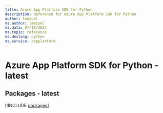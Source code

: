 ```yaml
---
title: Azure App Platform SDK for Python
description: Reference for Azure App Platform SDK for Python
author: lmazuel
ms.author: lmazuel
ms.data: 07/18/2023
ms.topic: reference
ms.devlang: python
ms.service: appplatform
---
```

# Azure App Platform SDK for Python - latest
## Packages - latest
[!INCLUDE [packages](app-platform-index.md)]